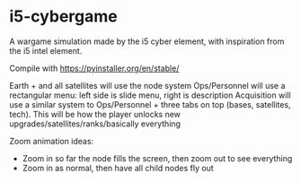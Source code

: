 # i5-cybergame
A wargame simulation made by the i5 cyber element, with inspiration from the i5 intel element.


Compile with https://pyinstaller.org/en/stable/

Earth + and all satellites will use the node system
Ops/Personnel will use a rectangular menu: left side is slide menu, right is description
Acquisition will use a similar system to Ops/Personnel + three tabs on top (bases, satellites, tech). This will be how the player unlocks new upgrades/satellites/ranks/basically everything


Zoom animation ideas:
- Zoom in so far the node fills the screen, then zoom out to see everything
- Zoom in as normal, then have all child nodes fly out
